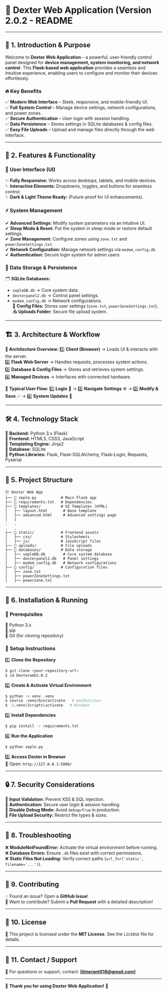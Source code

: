 # 🚀 **Dexter Web Application (Version 2.0.2 - README**

---

## 🌟 1. Introduction & Purpose

Welcome to **Dexter Web Application** – a powerful, user-friendly control panel designed for **device management, system monitoring, and network control**. This **Flask-based web application** provides a seamless and intuitive experience, enabling users to configure and monitor their devices effortlessly.

### 🔥 **Key Benefits**
✅ **Modern Web Interface** – Sleek, responsive, and mobile-friendly UI.  
✅ **Full System Control** – Manage device settings, network configurations, and power zones.  
✅ **Secure Authentication** – User login with session handling.  
✅ **Data Persistence** – Stores settings in SQLite databases & config files.  
✅ **Easy File Uploads** – Upload and manage files directly through the web interface.  

---

## 🎯 2. Features & Functionality

### 🎨 **User Interface (UI)**
✨ **Fully Responsive:** Works across desktops, tablets, and mobile devices.  
✨ **Interactive Elements:** Dropdowns, toggles, and buttons for seamless control.  
✨ **Dark & Light Theme Ready:** (Future-proof for UI enhancements).  

### ⚡ **System Management**
✔ **Advanced Settings:** Modify system parameters via an intuitive UI.  
✔ **Sleep Mode & Reset:** Put the system in sleep mode or restore default settings.  
✔ **Zone Management:** Configure zones using `zone.txt` and `powerZoneSettings.txt`.  
✔ **Network Configuration:** Manage network settings via `modem_config.db`.  
✔ **Authentication:** Secure login system for admin users.  

### 🔄 **Data Storage & Persistence**
🗂 **SQLite Databases:**  
   - `sepleDB.db` → Core system data.  
   - `dexterpanel2.db` → Control panel settings.  
   - `modem_config.db` → Network configurations.  
📁 **Config Files:** Stores user settings (`zone.txt`, `powerZoneSettings.txt`).  
📤 **Uploads Folder:** Secure file upload system.  

---

## 🏗 3. Architecture & Workflow

**📌 Architecture Overview:**
1️⃣ **Client (Browser)** → Loads UI & interacts with the server.  
2️⃣ **Flask Web Server** → Handles requests, processes system actions.  
3️⃣ **Database & Config Files** → Stores and retrieves system settings.  
4️⃣ **Managed Devices** → Interfaces with connected hardware.  

🔄 **Typical User Flow:**
1️⃣ **Login** 🔑 → 2️⃣ **Navigate Settings** ⚙ → 3️⃣ **Modify & Save** ✅ → 4️⃣ **System Updates** 🔄

---

## 🛠 4. Technology Stack

📌 **Backend:** Python 3.x (Flask)  
📌 **Frontend:** HTML5, CSS3, JavaScript  
📌 **Templating Engine:** Jinja2  
📌 **Database:** SQLite  
📌 **Python Libraries:** Flask, Flask-SQLAlchemy, Flask-Login, Requests, Pyserial  

---

## 📂 5. Project Structure

```
📦 Dexter Web App
├── 📜 seple.py           # Main Flask app
├── 📜 requirements.txt   # Dependencies
├── 📂 templates/         # UI Templates (HTML)
│   ├── layout.html       # Base template
│   ├── advanced.html     # Advanced settings page
|   |
.   .
.   .
├── 📂 static/            # Frontend assets
│   ├── css/             # Stylesheets
│   ├── js/              # JavaScript files
├── 📂 uploads/           # File uploads
├── 📂 databases/         # Data storage
│   ├── sepleDB.db        # Core system database
│   ├── dexterpanel2.db   # Panel settings
│   ├── modem_config.db   # Network configurations
├── 📂 config/            # Configuration files
│   ├── zone.txt
│   ├── powerZoneSettings.txt
│   ├── powerzone.txt
```

---

## 🚀 6. Installation & Running

### 🛑 **Prerequisites**
🔹 Python 3.x  
🔹 pip  
🔹 Git (for cloning repository)  

### 📌 **Setup Instructions**

1️⃣ **Clone the Repository**  
```bash
$ git clone <your-repository-url>
$ cd Dexterweb2.0.2
```

2️⃣ **Create & Activate Virtual Environment**  
```bash
$ python -m venv .venv
$ source .venv/bin/activate   # macOS/Linux
$ .\.venv\Scripts\activate   # Windows
```

3️⃣ **Install Dependencies**  
```bash
$ pip install -r requirements.txt
```

4️⃣ **Run the Application**  
```bash
$ python seple.py
```

5️⃣ **Access Dexter in Browser**  
🔗 Open: `http://127.0.0.1:5000/`

---

## 🔒 7. Security Considerations

🚧 **Input Validation:** Prevent XSS & SQL Injection.  
🔐 **Authentication:** Secure user login & session handling.  
🛑 **Disable Debug Mode:** Avoid `debug=True` in production.  
📁 **File Upload Security:** Restrict file types & sizes.  

---

## 🔧 8. Troubleshooting

❌ **ModuleNotFoundError:** Activate the virtual environment before running.  
❌ **Database Errors:** Ensure `.db` files exist with correct permissions.  
❌ **Static Files Not Loading:** Verify correct paths (`url_for('static', filename='...')`).  

---

## 🤝 9. Contributing

💡 Found an issue? Open a **GitHub Issue**!  
📌 Want to contribute? Submit a **Pull Request** with a detailed description!  

---

## 📜 10. License

📖 This project is licensed under the **MIT License**. See the `LICENSE` file for details.

---

## 📧 11. Contact / Support

📩 For questions or support, contact: **[itinerant018@gmail.com]**  

---

🎉 **Thank you for using Dexter Web Application!** 🚀
